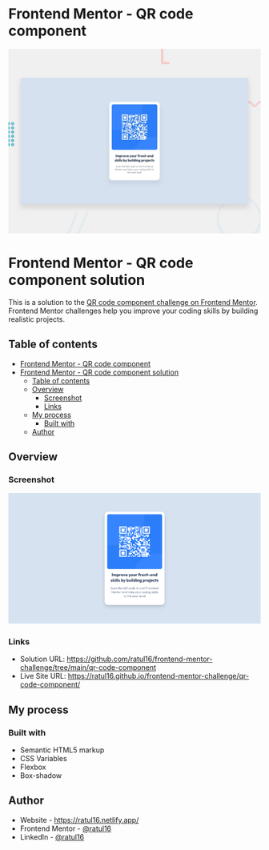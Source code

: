 # Frontend Mentor - QR code component

![Design preview for the QR code component coding challenge](./design/desktop-preview.jpg)

# Frontend Mentor - QR code component solution

This is a solution to the [QR code component challenge on Frontend Mentor](https://www.frontendmentor.io/challenges/qr-code-component-iux_sIO_H). Frontend Mentor challenges help you improve your coding skills by building realistic projects. 

## Table of contents

- [Frontend Mentor - QR code component](#frontend-mentor---qr-code-component)
- [Frontend Mentor - QR code component solution](#frontend-mentor---qr-code-component-solution)
  - [Table of contents](#table-of-contents)
  - [Overview](#overview)
    - [Screenshot](#screenshot)
    - [Links](#links)
  - [My process](#my-process)
    - [Built with](#built-with)
  - [Author](#author)

## Overview

### Screenshot

![](./images/screenshot.png)

### Links

- Solution URL: https://github.com/ratul16/frontend-mentor-challenge/tree/main/qr-code-component
- Live Site URL: https://ratul16.github.io/frontend-mentor-challenge/qr-code-component/

## My process

### Built with

- Semantic HTML5 markup
- CSS Variables
- Flexbox
- Box-shadow

## Author

- Website - https://ratul16.netlify.app/
- Frontend Mentor - [@ratul16](https://www.frontendmentor.io/profile/ratul16)
- LinkedIn - [@ratul16](https://www.linkedin.com/in/ratul16/)

